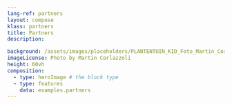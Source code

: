 ```yaml
---
lang-ref: partners
layout: compose
klass: partners
title: Partners
description: 

background: /assets/images/placeholders/PLANTENTUIN_KID_Foto_Martin_Corlazzoli.jpg
imageLicense: Photo by Martin Corlazzoli
height: 60vh
composition:
  - type: heroImage # the block type
  - type: features
    data: examples.partners
---
```

